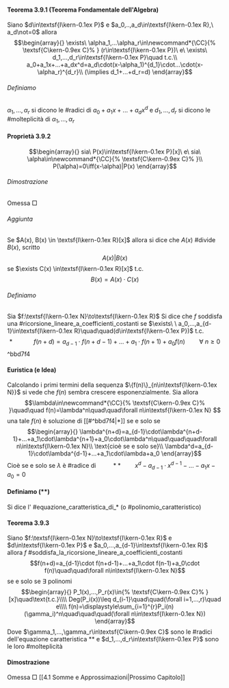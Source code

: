 
#### Teorema 3.9.1 (Teorema Fondamentale dell'Algebra)
Siano $d\in\textsf{I\kern-0.1ex P}$ e $a_0,..,a_d\in\textsf{I\kern-0.1ex R},\ a_d\not=0$ allora
$$\begin{array}{}
	\exists\ \alpha_1,...\alpha_r\in\newcommand*{\CC}{% 
		\textsf{C\kern-0.9ex C}% 
		}
	(r\in\textsf{I\kern-0.1ex P})\ e\ \exists\ d_1,...,d_r\in\textsf{I\kern-0.1ex P}\quad t.c.\\
	a_0+a_1x+...+a_dx^d=a_d\cdot(x-\alpha_1)^{d_1}\cdot...\cdot(x-\alpha_r)^{d_r}\\
	(\implies d_1+...+d_r=d)	
\end{array}$$
###### Definiamo
$\alpha_1,...,\alpha_r$ si dicono le #radici di $a_0+a_1x+...+a_dx^d$ e 
$d_1,...,d_r$ si dicono le #molteplicità di $\alpha_1,...,\alpha_r$

#### Proprietà 3.9.2
$$\begin{array}{}
	sia\ P(x)\in\textsf{I\kern-0.1ex P}[x]\ e\ sia\ \alpha\in\newcommand*{\CC}{% 
		\textsf{C\kern-0.9ex C}% 
		}\\
	P(\alpha)=0\iff(x-\alpha)|P(x)
\end{array}$$
###### Dimostrazione
Omessa $\Box$

###### Aggiunta
 Se $A(x), B(x) \in \textsf{I\kern-0.1ex R}[x]$ allora si dice che $A(x)$ #divide $B(x)$, scritto $$A(x)|B(x)$$ se $\exists C(x) \in\textsf{I\kern-0.1ex R}[x]$ t.c. $$B(x)=A(x)\cdot C(x)$$
###### Definiamo
Sia $f:\textsf{I\kern-0.1ex N}\to\textsf{I\kern-0.1ex R}$ 
Si dice che $f$ soddisfa una #ricorsione_lineare_a_coefficienti_costanti se $\exists\ \ a_0,...,a_{d-1}\in\textsf{I\kern-0.1ex R}\quad\quad(d\in\textsf{I\kern-0.1ex P})$ t.c.
$$*\quad\quad\quad f(n+d)=a_{d-1}\cdot f(n+d-1)+...+a_1\cdot f(n+1)+a_0f(n)\quad\quad\forall\ n\geq0$$^bbd7f4


#### Euristica (e Idea)
Calcolando i primi termini della sequenza $\{f(n)\}_{n\in\textsf{I\kern-0.1ex N}}$ si vede che $f(n)$ sembra crescere esponenzialmente.
Sia allora 
$$\lambda\in\newcommand*{\CC}{% 
	\textsf{C\kern-0.9ex C}% 
	}\quad\quad f(n)=\lambda^n\quad\quad\forall n\in\textsf{I\kern-0.1ex N}
$$
una tale $f(n)$ è soluzione di [[#^bbd7f4|*]]  se e solo se 
$$\begin{array}{}
	\lambda^{n+d}=a_{d-1}\cdot\lambda^{n+d-1}+...+a_1\cdot\lambda^{n+1}+a_0\cdot\lambda^n\quad\quad\quad\forall n\in\textsf{I\kern-0.1ex N}\\
	\text{cioè se e solo se}\\
	\lambda^d=a_{d-1}\cdot\lambda^{d-1}+...+a_1\cdot\lambda+a_0
\end{array}$$
Cioè se e solo se $\lambda$ è #radice di $\quad\quad**\quad\quad x^d-a_{d-1}\cdot x^{d-1}-...-a_1x-a_0=0$
#### Definiamo ($**$)
Si dice l' #equazione_caratteristica_di_* (o #polinomio_caratteristico)


#### **Teorema 3.9.3**
Siano $f:\textsf{I\kern-0.1ex N}\to\textsf{I\kern-0.1ex R}$ e $d\in\textsf{I\kern-0.1ex P}$ e $a_0,...,a_{d-1}\in\textsf{I\kern-0.1ex R}$  allora $f$ #soddisfa_la_ricorsione_lineare_a_coefficienti_costanti$$f(n+d)=a_{d-1}\cdot f(n+d-1)+...+a_1\cdot f(n-1)+a_0\cdot f(n)\quad\quad\forall n\in\textsf{I\kern-0.1ex N}$$se e solo se $\exists$ polinomi $$\begin{array}{}
	P_1(x),...,P_r(x)\in{% 
	\textsf{C\kern-0.9ex C}% 
	}[x]\quad\text{t.c.}\\\\
	Deg(P_i(x))\leq d_{i-1}\quad\quad(\forall i=1,...,r)\quad e\\\\
	f(n)=\displaystyle\sum_{i=1}^{r}P_i(n)(\gamma_i)^n\quad\quad\quad(\forall n\in\textsf{I\kern-0.1ex N})
\end{array}$$Dove $\gamma_1,...,\gamma_r\in\textsf{C\kern-0.9ex C}$ sono le #radici dell'equazione caratteristica $**$ e 
$d_1,...,d_r\in\textsf{I\kern-0.1ex P}$ sono le loro #molteplicità 

#### Dimostrazione
Omessa $\Box$
[[4.1 Somme e Approssimazioni|Prossimo Capitolo]] 